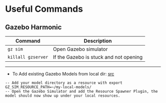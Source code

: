 # Useful Commands
## Gazebo Harmonic
| Command | Description |
| ------- | ----------- |
| `gz sim` | Open Gazebo simulator |
| `killall gzserver` | If the Gazebo is stuck and not opening |
---------------
- To Add existing Gazebo Models from local dir: [src](https://gazebosim.org/docs/latest/fuel_insert/)
```
-- Add your model directory as a resource with export GZ_SIM_RESOURCE_PATH=~/my-local-models/
-- Open the Gazebo Simulator and add the Resource Spawner Plugin, the model should now show up under your local resources.
```
